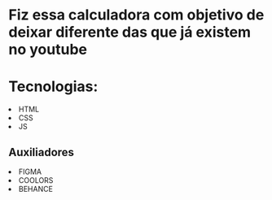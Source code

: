 # Fiz essa calculadora com objetivo de deixar diferente das que já existem no youtube

<h1>Tecnologias:</h1>
<li>HTML</li>
<li>CSS</li>
<li>JS</li>

<h2>Auxiliadores</h2>
<li>FIGMA</li>    
<li>COOLORS</li>    
<li>BEHANCE</li>
